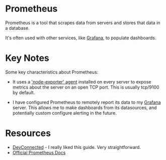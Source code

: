 # Prometheus
Prometheus is a tool that scrapes data from servers and stores that data in a database. 

It's often used with other services, like [Grafana](../grafana/grafana-overview.md), to populate dashboards.

# Key Notes
Some key characteristics about Prometheus: 

- It uses a ['node-exporter' agent](./node-exporter.md) installed on every server to expose metrics about the server on an open TCP port. This is usually tcp/9100 by default.

- I have configured Prometheus to remotely report its data to my [Grafana](../grafana/grafana-overview.md) server. This allows me to make dashboards from its datasources, and potentially custom configure alerting in the future. 

# Resources

- [DevConnected](https://devconnected.com/complete-node-exporter-mastery-with-prometheus/#a_-_Installing_the_Node_Exporter) - I really liked this guide. Very straightforward. 
- [Official Prometheus Docs](https://prometheus.io/docs/introduction/overview/)